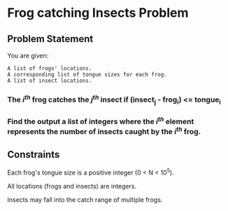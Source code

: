 # Frog catching Insects Problem #

## Problem Statement ##

You are given:

    A list of frogs' locations.
    A corresponding list of tongue sizes for each frog.
    A list of insect locations.

### The  $i^{th}$ frog catches the  $j^{th}$ insect if (insect<sub>j</sub> - frog<sub>i</sub>) <= tongue<sub>i</sub> ###

### Find the output  a list of integers where the $i^{th}$ element represents the number of insects caught by the $i^{th}$ frog. ###

## Constraints ##

Each frog's tongue size is a positive integer (0 < N < 10<sup>5</sup>).

All locations (frogs and insects) are integers.

Insects may fall into the catch range of multiple frogs.